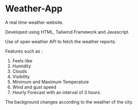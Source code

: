 # Weather-App

A real time weather website.

Developed using HTML, Tailwind Framework and Javascript.

Use of open weather API to fetch the weather reports.

Features such as :
1. Feels-like
2. Humidity
3. Clouds
4. Visibility
5. Minimum and Maximum Temperature
6. Wind and gust speed
7. Hourly Forecast with an interval of 3 hours.

The background changes according to the weather of the city.
